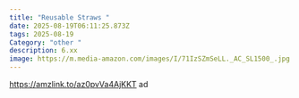 ```yaml
---
title: "Reusable Straws "
date: 2025-08-19T06:11:25.873Z
tags: 2025-08-19
Category: "other "
description: 6.xx
image: https://m.media-amazon.com/images/I/71IzSZmSeLL._AC_SL1500_.jpg
---
```

https://amzlink.to/az0pvVa4AjKKT ad